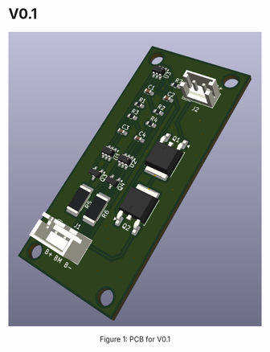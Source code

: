 # V0.1

<p align="center">
<img src="media/BMS_2S_v0.1.JPG" alt="drawing" width="700"/>
</p>
<p align="center">
Figure 1: PCB for V0.1